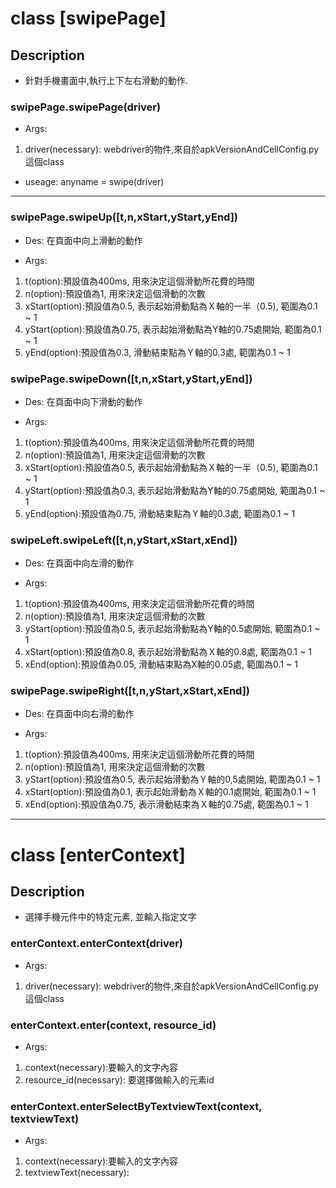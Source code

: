 # class [swipePage]

## Description
* 針對手機畫面中,執行上下左右滑動的動作.

### swipePage.swipePage(driver)

* Args: 
1. driver(necessary): webdriver的物件,來自於apkVersionAndCellConfig.py這個class

* useage:
anyname = swipe(driver)

***

### swipePage.swipeUp([t,n,xStart,yStart,yEnd])

* Des: 在頁面中向上滑動的動作

* Args:
1. t(option):預設值為400ms, 用來決定這個滑動所花費的時間
2. n(option):預設值為1, 用來決定這個滑動的次數
3. xStart(option):預設值為0.5, 表示起始滑動點為Ｘ軸的一半（0.5), 範圍為0.1 ~ 1
4. yStart(option):預設值為0.75, 表示起始滑動點為Y軸的0.75處開始, 範圍為0.1 ~ 1
5. yEnd(option):預設值為0.3, 滑動結束點為Ｙ軸的0.3處, 範圍為0.1 ~ 1

### swipePage.swipeDown([t,n,xStart,yStart,yEnd])

* Des: 在頁面中向下滑動的動作

* Args:
1. t(option):預設值為400ms, 用來決定這個滑動所花費的時間
2. n(option):預設值為1, 用來決定這個滑動的次數
3. xStart(option):預設值為0.5, 表示起始滑動點為Ｘ軸的一半（0.5), 範圍為0.1 ~ 1
4. yStart(option):預設值為0.3, 表示起始滑動點為Y軸的0.75處開始, 範圍為0.1 ~ 1
5. yEnd(option):預設值為0.75, 滑動結束點為Ｙ軸的0.3處, 範圍為0.1 ~ 1

### swipeLeft.swipeLeft([t,n,yStart,xStart,xEnd])

* Des: 在頁面中向左滑的動作

* Args:
1. t(option):預設值為400ms, 用來決定這個滑動所花費的時間
2. n(option):預設值為1, 用來決定這個滑動的次數
3. yStart(option):預設值為0.5, 表示起始滑動點為Y軸的0.5處開始, 範圍為0.1 ~ 1
4. xStart(option):預設值為0.8, 表示起始滑動點為Ｘ軸的0.8處, 範圍為0.1 ~ 1
5. xEnd(option):預設值為0.05, 滑動結束點為X軸的0.05處, 範圍為0.1 ~ 1

### swipePage.swipeRight([t,n,yStart,xStart,xEnd])

* Des: 在頁面中向右滑的動作

* Args:
1. t(option):預設值為400ms, 用來決定這個滑動所花費的時間
2. n(option):預設值為1, 用來決定這個滑動的次數
3. yStart(option):預設值為0.5, 表示起始滑動為Ｙ軸的0,5處開始, 範圍為0.1 ~ 1
4. xStart(option):預設值為0.1, 表示起始滑動為Ｘ軸的0.1處開始, 範圍為0.1 ~ 1
5. xEnd(option):預設值為0.75, 表示滑動結束為Ｘ軸的0.75處, 範圍為0.1 ~ 1

-------------------------------------------------------------------

# class [enterContext]

## Description
* 選擇手機元件中的特定元素, 並輸入指定文字

### enterContext.enterContext(driver)

* Args: 
1. driver(necessary): webdriver的物件,來自於apkVersionAndCellConfig.py這個class

### enterContext.enter(context, resource_id)

* Args:
1. context(necessary):要輸入的文字內容
2. resource_id(necessary): 要選擇做輸入的元素id

### enterContext.enterSelectByTextviewText(context, textviewText)

* Args:
1. context(necessary):要輸入的文字內容
2. textviewText(necessary):









